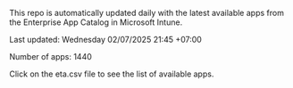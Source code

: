 This repo is automatically updated daily with the latest available apps from the Enterprise App Catalog in Microsoft Intune.

Last updated: Wednesday 02/07/2025 21:45 +07:00

Number of apps: 1440

Click on the eta.csv file to see the list of available apps.
